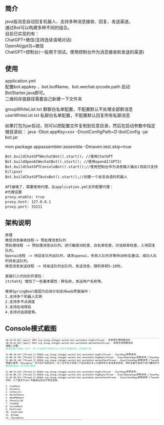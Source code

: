 ## 简介
 java版消息自动回复机器人、支持多种消息接收、回复、发送渠道。<br>
 通过Bot可以构建多种不同的组合。<br>
 目前已实现的有：<br>
 ChatGPT+微信(支持连续语境对话)<br>
 OpenAI(gpt3)+微信<br>
 ChatGPT+控制台(一般用于测试。使用控制台作为消息接收和发送的渠道)<br>
 
## 使用

application.yml<br>
配置bot.appkey 、bot.botName、bot.wechat.qrcode.path 启动BotStarter.java即可。<br>
二维码存放路径需要自己新建一下文件夹<br>

groupWhiteList.txt 群聊白名单配置，不配置默认不处理全部群消息<br>
userWhiteList.txt  私聊白名单配置，不配置默认回复所有私聊消息<br>

如果打包为jar启动，则可以把配置文件复制到任意目录，然后在启动参数中指定根目录如：
java  -Dbot.appKey=xxx -DrootConfigPath=D:\botConfig -jar bot.jar

mvn package appassembler:assemble -Dmaven.test.skip=true

```
Bot.buildChatGPTWechatBot().start(); //使用ChatGPT
Bot.buildOpenAIWechatBot().start(); //使用openAI(GPT3)
Bot.buildChatGPTConsoleBot().start();//使用控制台作为消息输入输出(目前只支持Eclipse)
Bot.buildChatGPTAutoBot().start();//创建一个自言自语的机器人

API被墙了，需要使用代理，在application.yml文件配置代理：
#代理设置
proxy.enable: true
proxy.host: 127.0.0.1
proxy.port: 33211

```
## 架构说明
```
原理
微信消息接收线程-> 预处理消息队列
预处理线程 -> 预处理消息出队列，进行敏感词检查，白名单检查，对话频率检查，入待回复队列。
Openai线程 -> 待回复队列出队列，请求openai，失败入队列并等待10秒后重试。成功入队列待发送队列。
微信消息发送线程 -> 待发送队列出队列，发送消息，随机停顿5-20秒。

直接引入代码的开源包：
itchat4j 增加了一些基本属性：群名称、发送用户名称等。

使用SpringBoot是因为后续计划支持web界面操作：
1.支持多个机器人实例
2.支持多节点调度
3.支持在线停启
4.支持对话调度等。
```

## Console模式截图

![image](https://github.com/zhong2312/java-chatgpt-wechat-bot/blob/main/img/console.jpg)
